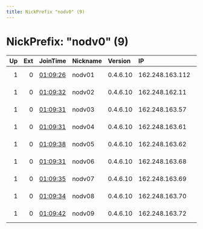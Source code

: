 ```yaml
---
title: NickPrefix "nodv0" (9)
---
```


# NickPrefix: "nodv0" (9)

|   Up |   Ext | JoinTime                                                                                              | Nickname   | Version   | IP              | AS       | CC   |   ORp |   Dirp | OS    | Contact             |   eFamMembers |
|-----:|------:|:------------------------------------------------------------------------------------------------------|:-----------|:----------|:----------------|:---------|:-----|------:|-------:|:------|:--------------------|--------------:|
|    1 |     0 | [01:09:26](https://nusenu.github.io/OrNetStats/w/relay/EABE026DD402E89184E675512042B409DD99C95F.html) | nodv01     | 0.4.6.10  | 162.248.163.112 | DATACITY | ca   |  9001 |      0 | Linux | emerson tor@emvn.me |            20 |
|    1 |     0 | [01:09:32](https://nusenu.github.io/OrNetStats/w/relay/23462A4DBA69758BFCB4C289890587EA26D4654C.html) | nodv02     | 0.4.6.10  | 162.248.162.11  | DATACITY | ca   |  9001 |      0 | Linux | emerson tor@emvn.me |            20 |
|    1 |     0 | [01:09:31](https://nusenu.github.io/OrNetStats/w/relay/54A662AE330458B9A65A541A2B4B5B6C33E3BF2E.html) | nodv03     | 0.4.6.10  | 162.248.163.57  | DATACITY | ca   |  9001 |      0 | Linux | emerson tor@emvn.me |            20 |
|    1 |     0 | [01:09:31](https://nusenu.github.io/OrNetStats/w/relay/AD9B2243B8123F73AD05B05DD43D54226756F4AC.html) | nodv04     | 0.4.6.10  | 162.248.163.61  | DATACITY | ca   |  9001 |      0 | Linux | emerson tor@emvn.me |            20 |
|    1 |     0 | [01:09:38](https://nusenu.github.io/OrNetStats/w/relay/92E4D4900B84E4FB11A771C37EEBAA0931CF8B41.html) | nodv05     | 0.4.6.10  | 162.248.163.62  | DATACITY | ca   |  9001 |      0 | Linux | emerson tor@emvn.me |            20 |
|    1 |     0 | [01:09:31](https://nusenu.github.io/OrNetStats/w/relay/71E8A9673DC68BD3F75EDD93E98F000EAD2AA651.html) | nodv06     | 0.4.6.10  | 162.248.163.68  | DATACITY | ca   |  9001 |      0 | Linux | emerson tor@emvn.me |            20 |
|    1 |     0 | [01:09:35](https://nusenu.github.io/OrNetStats/w/relay/3C4AA8316943281B37B76754CB18A526EAEBCB1E.html) | nodv07     | 0.4.6.10  | 162.248.163.69  | DATACITY | ca   |  9001 |      0 | Linux | emerson tor@emvn.me |            20 |
|    1 |     0 | [01:09:34](https://nusenu.github.io/OrNetStats/w/relay/1CDCACCC06AA61BC8D6794FFA2DA248AF2E7B62B.html) | nodv08     | 0.4.6.10  | 162.248.163.70  | DATACITY | ca   |  9001 |      0 | Linux | emerson tor@emvn.me |            20 |
|    1 |     0 | [01:09:42](https://nusenu.github.io/OrNetStats/w/relay/1E8598E1E2A747E75994017E695735EB2A86630F.html) | nodv09     | 0.4.6.10  | 162.248.163.72  | DATACITY | ca   |  9001 |      0 | Linux | emerson tor@emvn.me |            20 |

